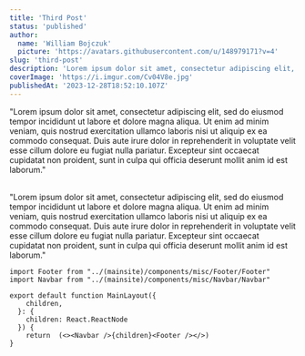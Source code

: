 ```yaml
---
title: 'Third Post'
status: 'published'
author:
  name: 'William Bojczuk'
  picture: 'https://avatars.githubusercontent.com/u/148979171?v=4'
slug: 'third-post'
description: 'Lorem ipsum dolor sit amet, consectetur adipiscing elit, sed do eiusmod tempor incididunt ut labore et dolore magna aliqua. Ut enim ad minim'
coverImage: 'https://i.imgur.com/Cv04V8e.jpg'
publishedAt: '2023-12-28T18:52:10.107Z'
---
```


"Lorem ipsum dolor sit amet, consectetur adipiscing elit, sed do eiusmod tempor incididunt ut labore et dolore magna aliqua. Ut enim ad minim veniam, quis nostrud exercitation ullamco laboris nisi ut aliquip ex ea commodo consequat. Duis aute irure dolor in reprehenderit in voluptate velit esse cillum dolore eu fugiat nulla pariatur. Excepteur sint occaecat cupidatat non proident, sunt in culpa qui officia deserunt mollit anim id est laborum."

\
"Lorem ipsum dolor sit amet, consectetur adipiscing elit, sed do eiusmod tempor incididunt ut labore et dolore magna aliqua. Ut enim ad minim veniam, quis nostrud exercitation ullamco laboris nisi ut aliquip ex ea commodo consequat. Duis aute irure dolor in reprehenderit in voluptate velit esse cillum dolore eu fugiat nulla pariatur. Excepteur sint occaecat cupidatat non proident, sunt in culpa qui officia deserunt mollit anim id est laborum."

```
import Footer from "../(mainsite)/components/misc/Footer/Footer"
import Navbar from "../(mainsite)/components/misc/Navbar/Navbar"

export default function MainLayout({
    children,
  }: {
    children: React.ReactNode
  }) {
    return  (<><Navbar />{children}<Footer /></>)
}
```